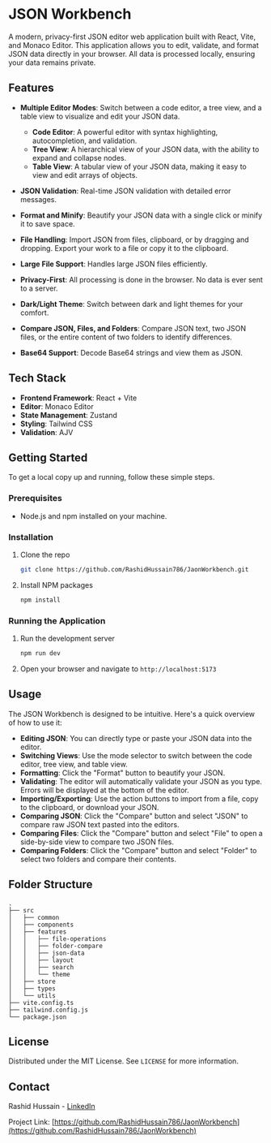 # JSON Workbench

A modern, privacy-first JSON editor web application built with React, Vite, and Monaco Editor. This application allows you to edit, validate, and format JSON data directly in your browser. All data is processed locally, ensuring your data remains private.


## Features

*   **Multiple Editor Modes**: Switch between a code editor, a tree view, and a table view to visualize and edit your JSON data.

    *   **Code Editor**: A powerful editor with syntax highlighting, autocompletion, and validation.
    *   **Tree View**: A hierarchical view of your JSON data, with the ability to expand and collapse nodes.
    *   **Table View**: A tabular view of your JSON data, making it easy to view and edit arrays of objects.

*   **JSON Validation**: Real-time JSON validation with detailed error messages.
*   **Format and Minify**: Beautify your JSON data with a single click or minify it to save space.
*   **File Handling**: Import JSON from files, clipboard, or by dragging and dropping. Export your work to a file or copy it to the clipboard.
*   **Large File Support**: Handles large JSON files efficiently.
*   **Privacy-First**: All processing is done in the browser. No data is ever sent to a server.
*   **Dark/Light Theme**: Switch between dark and light themes for your comfort.
*   **Compare JSON, Files, and Folders**: Compare JSON text, two JSON files, or the entire content of two folders to identify differences.
*   **Base64 Support**: Decode Base64 strings and view them as JSON.

## Tech Stack

*   **Frontend Framework**: React + Vite
*   **Editor**: Monaco Editor
*   **State Management**: Zustand
*   **Styling**: Tailwind CSS
*   **Validation**: AJV

## Getting Started

To get a local copy up and running, follow these simple steps.

### Prerequisites

*   Node.js and npm installed on your machine.

### Installation

1.  Clone the repo
    ```sh
    git clone https://github.com/RashidHussain786/JaonWorkbench.git
    ```
2.  Install NPM packages
    ```sh
    npm install
    ```

### Running the Application

1.  Run the development server
    ```sh
    npm run dev
    ```
2.  Open your browser and navigate to `http://localhost:5173`

## Usage

The JSON Workbench is designed to be intuitive. Here's a quick overview of how to use it:

*   **Editing JSON**: You can directly type or paste your JSON data into the editor.
*   **Switching Views**: Use the mode selector to switch between the code editor, tree view, and table view.
*   **Formatting**: Click the "Format" button to beautify your JSON.
*   **Validating**: The editor will automatically validate your JSON as you type. Errors will be displayed at the bottom of the editor.
*   **Importing/Exporting**: Use the action buttons to import from a file, copy to the clipboard, or download your JSON.
*   **Comparing JSON**: Click the "Compare" button and select "JSON" to compare raw JSON text pasted into the editors.
*   **Comparing Files**: Click the "Compare" button and select "File" to open a side-by-side view to compare two JSON files.
*   **Comparing Folders**: Click the "Compare" button and select "Folder" to select two folders and compare their contents.

## Folder Structure

```
.
├── src
│   ├── common
│   ├── components
│   ├── features
│   │   ├── file-operations
│   │   ├── folder-compare
│   │   ├── json-data
│   │   ├── layout
│   │   ├── search
│   │   └── theme
│   ├── store
│   ├── types
│   └── utils
├── vite.config.ts
├── tailwind.config.js
└── package.json
```

## License

Distributed under the MIT License. See `LICENSE` for more information.

## Contact

Rashid Hussain - [LinkedIn](https://www.linkedin.com/in/rashid-hussain-9b737b1b0/)

Project Link: [https://github.com/RashidHussain786/JaonWorkbench](https://github.com/RashidHussain786/JaonWorkbench)